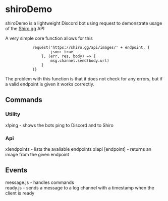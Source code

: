 # shiroDemo
shiroDemo is a lightweight Discord bot using request to demonstrate usage of the [Shiro.gg](https://shirogg/api.endpoints) API  

A very simple core function allows for this

```function sendImage(endpoint){
            request('https://shiro.gg/api/images/' + endpoint, {
                    json: true
                }, (err, res, body) => {
                    msg.channel.send(body.url)
                } 
            )}
```
  
The problem with this function is that it does not check for any errors, but if a valid endpoint is given it works correctly.  
  
## Commands   
  
### Utility  
x!ping - shows the bots ping to Discord and to Shiro  

### Api  
x!endpoints - lists the avaliable endpoints
x!api [endpoint] - returns an image from the given endpoint
 
 ## Events  
 
 message.js - handles commands  
 ready.js - sends a message to a log channel with a timestamp when the client is ready  
